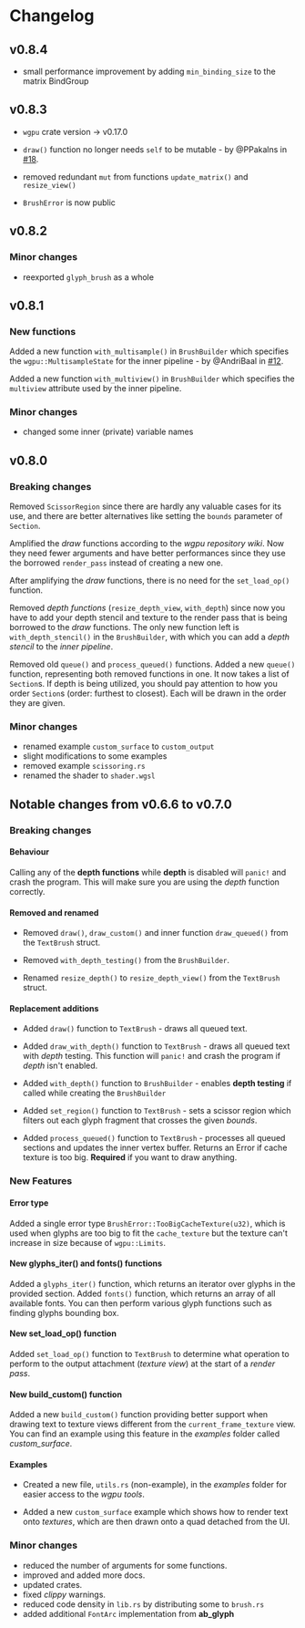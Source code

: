 # Changelog

## v0.8.4

- small performance improvement by adding `min_binding_size` to the matrix BindGroup 

## v0.8.3

- `wgpu` crate version -> v0.17.0

- `draw()` function no longer needs `self` to be mutable - by @PPakalns in [#18](https://github.com/Blatko1/wgpu-text/pull/18).

- removed redundant `mut` from functions `update_matrix()` and `resize_view()`
  
- `BrushError` is now public

## v0.8.2

### Minor changes

- reexported `glyph_brush` as a whole

## v0.8.1

### New functions

Added a new function `with_multisample()` in `BrushBuilder` which specifies the `wgpu::MultisampleState` for the inner pipeline - by @AndriBaal in [#12](https://github.com/Blatko1/wgpu-text/pull/12).

Added a new function `with_multiview()` in `BrushBuilder` which specifies the `multiview` attribute used by the inner pipeline.

### Minor changes

- changed some inner (private) variable names

## v0.8.0

### Breaking changes

Removed `ScissorRegion` since there are hardly any valuable cases for its use, and there are better alternatives like setting the `bounds` parameter of `Section`.

Amplified the *draw* functions according to the *wgpu repository wiki*. Now they need fewer arguments and have better performances since they use the borrowed `render_pass` instead of creating a new one.

After amplifying the *draw* functions, there is no need for the `set_load_op()` function.

Removed *depth functions* (`resize_depth_view`, `with_depth`) since now you have to add your depth stencil and texture to the render pass that is being borrowed to the *draw* functions. The only new function left is `with_depth_stencil()` in the `BrushBuilder`, with which you can add a *depth stencil* to the *inner pipeline*.

Removed old `queue()` and `process_queued()` functions. Added a new `queue()` function, representing both removed functions in one. It now takes a list of `Section`s. If depth is being utilized, you should pay attention to how you order `Section`s (order: furthest to closest). Each will be drawn in the order they are given.

### Minor changes

- renamed example `custom_surface` to `custom_output`
- slight modifications to some examples
- removed example `scissoring.rs`
- renamed the shader to `shader.wgsl`


## Notable changes from **v0.6.6** to **v0.7.0**

### Breaking changes

#### Behaviour

Calling any of the **depth functions** while **depth** is disabled will `panic!` and crash the program. This will make sure you are using the *depth* function correctly.

#### Removed and renamed

- Removed `draw()`, `draw_custom()` and inner function `draw_queued()` from the `TextBrush` struct.

- Removed `with_depth_testing()` from the `BrushBuilder`.

- Renamed `resize_depth()` to `resize_depth_view()` from the `TextBrush` struct.

#### Replacement additions

- Added `draw()` function to `TextBrush` - draws all queued text.

- Added `draw_with_depth()` function to `TextBrush` - draws all queued text with *depth* testing. This function will `panic!` and crash the program if *depth* isn't enabled.

- Added `with_depth()` function to `BrushBuilder` - enables **depth testing** if called while creating the `BrushBuilder`

- Added `set_region()` function to `TextBrush` - sets a scissor region which filters out each glyph fragment that crosses the given *bounds*.

- Added `process_queued()` function to `TextBrush` - processes all queued sections and updates the inner vertex buffer. Returns an Error if cache texture is too big. **Required** if you want to draw anything. 

### New Features

#### Error type

Added a single error type `BrushError::TooBigCacheTexture(u32)`, which is used when glyphs are too big to fit the `cache_texture` but the texture can't increase in size because of `wgpu::Limits`.

#### New **glyphs_iter()** and **fonts()** functions

Added a `glyphs_iter()` function, which returns an iterator over glyphs in the provided section.
Added `fonts()` function, which returns an array of all available fonts. You can then perform various glyph functions such as finding glyphs bounding box.

#### New **set_load_op()** function

Added `set_load_op()` function to `TextBrush` to determine what operation to perform to the output attachment (*texture view*) at the start of a *render pass*.

#### New **build_custom()** function

Added a new `build_custom()` function providing better support when drawing text to texture views different from the `current_frame_texture` view. You can find an example using this feature in the *examples* folder called *custom_surface*.

#### Examples

- Created a new file, `utils.rs` (non-example), in the *examples* folder for easier access to the *wgpu tools*.

- Added a new `custom_surface` example which shows how to render text onto *textures*, which are then drawn onto a quad detached from the UI.

### Minor changes

- reduced the number of arguments for some functions.
- improved and added more docs.
- updated crates.
- fixed *clippy* warnings.
- reduced code density in `lib.rs` by distributing some to `brush.rs`
- added additional `FontArc` implementation from **ab_glyph**